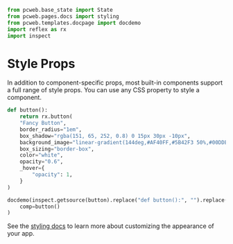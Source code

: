 ```python exec
from pcweb.base_state import State
from pcweb.pages.docs import styling
from pcweb.templates.docpage import docdemo
import reflex as rx
import inspect
```

# Style Props

In addition to component-specific props, most built-in components support a full range of style props. You can use any CSS property to style a component.

```python exec
def button():
    return rx.button(
    "Fancy Button",
    border_radius="1em",
    box_shadow="rgba(151, 65, 252, 0.8) 0 15px 30px -10px",
    background_image="linear-gradient(144deg,#AF40FF,#5B42F3 50%,#00DDEB)",
    box_sizing="border-box",
    color="white",
    opacity="0.6",
    _hover={
        "opacity": 1,
    }
)
```

```python eval
docdemo(inspect.getsource(button).replace("def button():", "").replace("return", ""),
    comp=button()
)
```

See the [styling docs]({styling.overview.path}) to learn more about customizing the appearance of your app.

